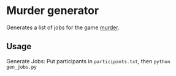 # Murder generator

Generates a list of jobs for the game [murder](http://www.games-wiki.org/wiki/Assassin_game/).

## Usage

Generate Jobs: Put participants in `participants.txt`, then `python gen_jobs.py`
